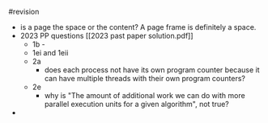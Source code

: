 #revision 
- is a page the space or the content? A page frame is definitely a space.
- 2023 PP questions [[2023 past paper solution.pdf]]
	- 1b - 
	- 1ei and 1eii
	- 2a
		- does each process not have its own program counter because it can have multiple threads with their own program counters?
	- 2e
		- why is "The amount of additional work we can do with more parallel execution units for a given algorithm", not true?
- 